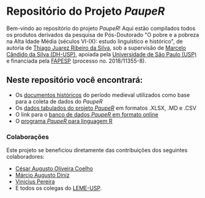 # Repositório do Projeto _PaupeR_

Bem-vindo ao repositório do projeto _PaupeR_! Aqui estão compilados todos os produtos derivados da pesquisa de Pós-Doutorado "O pobre e a pobreza na Alta Idade Média (séculos VI-IX): estudo linguístico e histórico", de autoria de [Thiago Juarez Ribeiro da Silva](http://lattes.cnpq.br/0228693460351030), sob a supervisão de [Marcelo Cândido da Silva (DH-USP)](http://lattes.cnpq.br/1658785104998931), apoiada pela [Universidade de São Paulo (USP)](https://www5.usp.br/) e financiada pela [FAPESP](https://fapesp.br/) (processo no. 2018/11355-8).


## Neste repositório você encontrará: 

- Os [documentos históricos](https://github.com/thirisi/Projeto-PaupeR/tree/main/Documentos-Historicos) do período medieval utilizados como base para a coleta de dados do _PaupeR_
- Os [dados tabulados do projeto _PaupeR_](https://github.com/thirisi/Projeto-PaupeR/tree/main/Banco%20de%20dados/Dados%20tabulados) em formatos .XLSX, .MD e .CSV  
- O link para o [banco de dados _PaupeR_ em formato online](https://thirisi.github.io/Projeto-PaupeR/) 
- O [programa _PaupeR_ para linguagem R](https://github.com/thirisi/Projeto-PaupeR/tree/main/Programa-PaupeR)



### Colaborações

Este projeto se beneficiou diretamente das contribuições dos seguintes colaboradores:

- [César Augusto Oliveira Coelho](http://lattes.cnpq.br/0546401172454399)
- [Márcio Augusto Diniz](https://www.linkedin.com/in/m%C3%A1rcio-augusto-diniz-3a90a59/)
- [Vinicius Pereira](https://viniciusofp.com.br/)
- E todos os colegas do [LEME-USP](https://leme.fflch.usp.br/).
